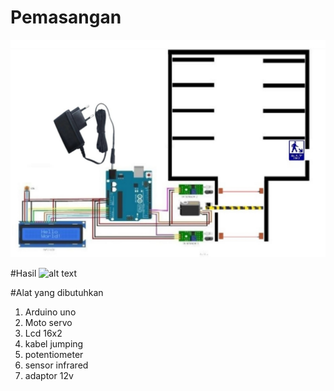 # Pemasangan
![alt text](https://github.com/JanuwaPutra/Palang-parkir-arduino-uno/blob/main/Hasil/Screenshot_2023-09-17-22-04-29-92_a27b88515698e5a58d06d430da63049d.jpg?raw=true)

#Hasil
![alt text](https://github.com/JanuwaPutra/Palang-parkir-arduino-uno/blob/main/Hasil/lv_0_20230917221613.gif?raw=true)

#Alat yang dibutuhkan
1. Arduino uno
2. Moto servo
3. Lcd 16x2
4. kabel jumping
5. potentiometer
6. sensor infrared
7. adaptor 12v
